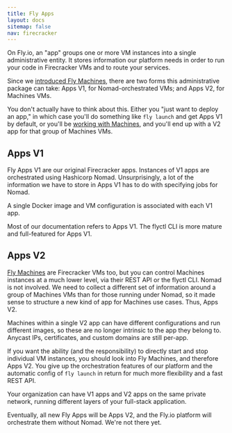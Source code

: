 ```yaml
---
title: Fly Apps
layout: docs
sitemap: false
nav: firecracker
---
```

On Fly.io, an "app" groups one or more VM instances into a single administrative entity. It stores information our platform needs in order to run your code in Firecracker VMs and to route your services.

Since we [introduced Fly Machines](/blog/fly-machines/), there are two forms this administrative package can take: Apps V1, for Nomad-orchestrated VMs; and Apps V2, for Machines VMs. 

You don't actually have to think about this. Either you "just want to deploy an app," in which case you'll do something like `fly launch` and get Apps V1 by default, or you'll be [working with Machines](/docs/reference/machines/), and you'll end up with a V2 app for that group of Machines VMs.

## Apps V1

Fly Apps V1 are our original Firecracker apps. Instances of V1 apps are orchestrated using Hashicorp Nomad. Unsurprisingly, a lot of the information we have to store in Apps V1 has to do with specifying jobs for Nomad. 

A single Docker image and VM configuration is associated with each V1 app.

Most of our documentation refers to Apps V1. The flyctl CLI is more mature and full-featured for Apps V1.

## Apps V2

[Fly Machines](/docs/reference/machines/) are Firecracker VMs too, but you can control Machines instances at a much lower level, via their REST API or the flyctl CLI. Nomad is not involved. We need to collect a different set of information around a group of Machines VMs than for those running under Nomad, so it made sense to structure a new kind of app for Machines use cases. Thus, Apps V2. 

Machines within a single V2 app can have different configurations and run different images, so these are no longer intrinsic to the app they belong to. Anycast IPs, certificates, and custom domains are still per-app.

If you want the ability (and the responsibility) to directly start and stop individual VM instances, you should look into Fly Machines, and therefore Apps V2. You give up the orchestration features of our platform and the automatic config of `fly launch` in return for much more flexibility and a fast REST API.

Your organization can have V1 apps and V2 apps on the same private network, running different layers of your full-stack application.

Eventually, all new Fly Apps will be Apps V2, and the Fly.io platform will orchestrate them without Nomad. We're not there yet.